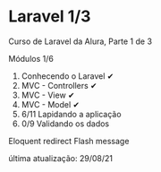 # Laravel 1/3
Curso de Laravel da Alura, Parte 1 de 3

Módulos 1/6
01. Conhecendo o Laravel        ✔
02. MVC - Controllers           ✔
03. MVC - View                  ✔
04. MVC - Model                 ✔
05. 6/11 Lapidando a aplicação  
06. 0/9  Validando os dados

Eloquent
redirect
Flash message

última atualização: 29/08/21
